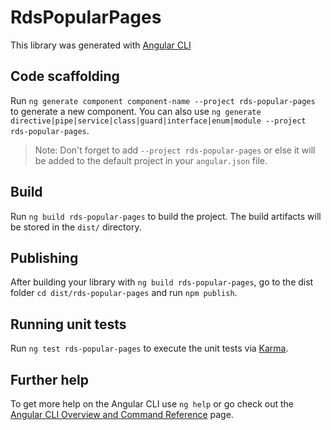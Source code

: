 # RdsPopularPages

This library was generated with [Angular CLI](https://github.com/angular/angular-cli)

## Code scaffolding

Run `ng generate component component-name --project rds-popular-pages` to generate a new component. You can also use `ng generate directive|pipe|service|class|guard|interface|enum|module --project rds-popular-pages`.
> Note: Don't forget to add `--project rds-popular-pages` or else it will be added to the default project in your `angular.json` file. 

## Build

Run `ng build rds-popular-pages` to build the project. The build artifacts will be stored in the `dist/` directory.

## Publishing

After building your library with `ng build rds-popular-pages`, go to the dist folder `cd dist/rds-popular-pages` and run `npm publish`.

## Running unit tests

Run `ng test rds-popular-pages` to execute the unit tests via [Karma](https://karma-runner.github.io).

## Further help

To get more help on the Angular CLI use `ng help` or go check out the [Angular CLI Overview and Command Reference](https://angular.io/cli) page.
